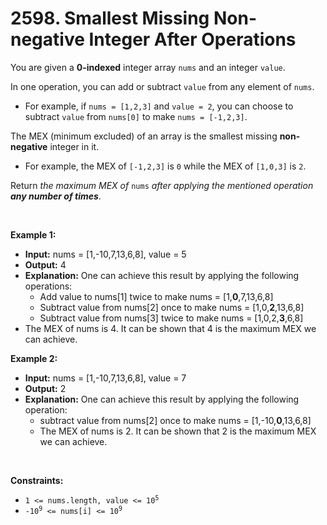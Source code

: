 # 2598. Smallest Missing Non-negative Integer After Operations

You are given a **0-indexed** integer array `nums` and an integer `value`.

In one operation, you can add or subtract `value` from any element of `nums`.

*   For example, if `nums = [1,2,3]` and `value = 2`, you can choose to subtract `value` from `nums[0]` to make `nums = [-1,2,3]`.

The MEX (minimum excluded) of an array is the smallest missing **non-negative** integer in it.

*   For example, the MEX of `[-1,2,3]` is `0` while the MEX of `[1,0,3]` is `2`.

Return _the maximum MEX of_ `nums` _after applying the mentioned operation **any number of times**_.

<br/>

**Example 1:**
- **Input:** nums = \[1,-10,7,13,6,8\], value = 5
- **Output:** 4
- **Explanation:** One can achieve this result by applying the following operations:
  - Add value to nums\[1\] twice to make nums = \[1,**0**,7,13,6,8\]
  - Subtract value from nums\[2\] once to make nums = \[1,0,**2**,13,6,8\]
  - Subtract value from nums\[3\] twice to make nums = \[1,0,2,**3**,6,8\]
- The MEX of nums is 4. It can be shown that 4 is the maximum MEX we can achieve.

**Example 2:**
- **Input:** nums = \[1,-10,7,13,6,8\], value = 7
- **Output:** 2
- **Explanation:** One can achieve this result by applying the following operation:
  - subtract value from nums\[2\] once to make nums = \[1,-10,**0**,13,6,8\]
  - The MEX of nums is 2. It can be shown that 2 is the maximum MEX we can achieve.

<br/>

**Constraints:**

*   <code>1 &lt;= nums.length, value &lt;= 10<sup>5</sup></code>
*   <code>-10<sup>9</sup> &lt;= nums[i] &lt;= 10<sup>9</sup></code>